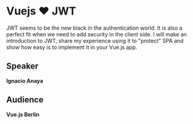 # Vuejs ❤️ JWT

JWT seems to be the new black in the authentication world. It is also a perfect fit when we need to add security in the client side. I will make an introduction to JWT, share my experience using it to "protect" SPA and show how easy is to implement it in your Vue.js app.

## Speaker
**Ignacio Anaya**

## Audience
**Vue.js Berlin**